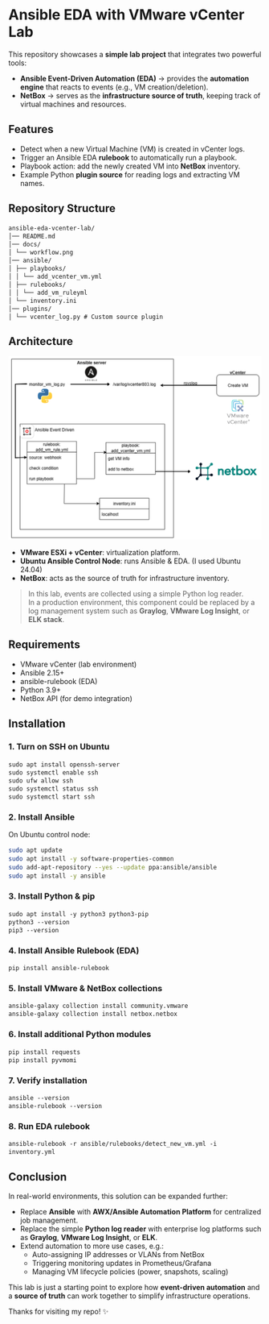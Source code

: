 # Ansible EDA with VMware vCenter Lab
This repository showcases a **simple lab project** that integrates two powerful tools:

- **Ansible Event-Driven Automation (EDA)** → provides the **automation engine** that reacts to events (e.g., VM creation/deletion).  
- **NetBox** → serves as the **infrastructure source of truth**, keeping track of virtual machines and resources.  



## Features
- Detect when a new Virtual Machine (VM) is created in vCenter logs.  
- Trigger an Ansible EDA **rulebook** to automatically run a playbook.  
- Playbook action: add the newly created VM into **NetBox** inventory.  
- Example Python **plugin source** for reading logs and extracting VM names.  


## Repository Structure
```
ansible-eda-vcenter-lab/
│── README.md 
│── docs/
│ └── workflow.png 
│── ansible/
│ ├── playbooks/
│ │ └── add_vcenter_vm.yml
│ ├── rulebooks/
│ │ └── add_vm_ruleyml
│ └── inventory.ini
│── plugins/
│ └── vcenter_log.py # Custom source plugin

```


## Architecture
![architecture](docs/workflow.png)

- **VMware ESXi + vCenter**: virtualization platform.  
- **Ubuntu Ansible Control Node**: runs Ansible & EDA.  (I used Ubuntu 24.04) 
- **NetBox**: acts as the source of truth for infrastructure inventory.  
> In this lab, events are collected using a simple Python log reader.  
> In a production environment, this component could be replaced by a log management system such as **Graylog**, **VMware Log Insight**, or **ELK stack**.



## Requirements
- VMware vCenter (lab environment)  
- Ansible 2.15+  
- ansible-rulebook (EDA)  
- Python 3.9+  
- NetBox API (for demo integration)  

## Installation

### 1. Turn on SSH on Ubuntu
```
sudo apt install openssh-server
sudo systemctl enable ssh
sudo ufw allow ssh
sudo systemctl status ssh
sudo systemctl start ssh
```

### 2. Install Ansible
On Ubuntu control node:
```bash
sudo apt update
sudo apt install -y software-properties-common
sudo add-apt-repository --yes --update ppa:ansible/ansible
sudo apt install -y ansible
```

### 3. Install Python & pip
```
sudo apt install -y python3 python3-pip
python3 --version
pip3 --version
```

### 4. Install Ansible Rulebook (EDA)
```
pip install ansible-rulebook
```

### 5. Install VMware & NetBox collections
```
ansible-galaxy collection install community.vmware
ansible-galaxy collection install netbox.netbox
```

### 6. Install additional Python modules
```
pip install requests
pip install pyvmomi
```

### 7. Verify installation
```
ansible --version
ansible-rulebook --version
```

### 8. Run EDA rulebook
```
ansible-rulebook -r ansible/rulebooks/detect_new_vm.yml -i inventory.yml
```

## Conclusion

In real-world environments, this solution can be expanded further:  
- Replace **Ansible** with **AWX/Ansible Automation Platform** for centralized job management.  
- Replace the simple **Python log reader** with enterprise log platforms such as **Graylog**, **VMware Log Insight**, or **ELK**.  
- Extend automation to more use cases, e.g.:  
  - Auto-assigning IP addresses or VLANs from NetBox  
  - Triggering monitoring updates in Prometheus/Grafana  
  - Managing VM lifecycle policies (power, snapshots, scaling)  

This lab is just a starting point to explore how **event-driven automation** and a **source of truth** can work together to simplify infrastructure operations.

Thanks for visiting my repo! ✨

